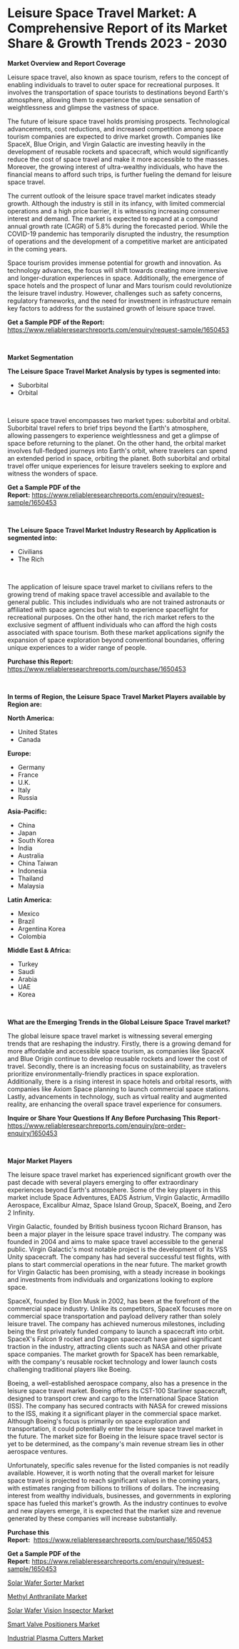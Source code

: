 <p><h1>Leisure Space Travel Market: A Comprehensive Report of its Market Share & Growth Trends 2023 - 2030</h1></p><p><strong>Market Overview and Report Coverage</strong></p>
<p><p>Leisure space travel, also known as space tourism, refers to the concept of enabling individuals to travel to outer space for recreational purposes. It involves the transportation of space tourists to destinations beyond Earth's atmosphere, allowing them to experience the unique sensation of weightlessness and glimpse the vastness of space.</p><p>The future of leisure space travel holds promising prospects. Technological advancements, cost reductions, and increased competition among space tourism companies are expected to drive market growth. Companies like SpaceX, Blue Origin, and Virgin Galactic are investing heavily in the development of reusable rockets and spacecraft, which would significantly reduce the cost of space travel and make it more accessible to the masses. Moreover, the growing interest of ultra-wealthy individuals, who have the financial means to afford such trips, is further fueling the demand for leisure space travel.</p><p>The current outlook of the leisure space travel market indicates steady growth. Although the industry is still in its infancy, with limited commercial operations and a high price barrier, it is witnessing increasing consumer interest and demand. The market is expected to expand at a compound annual growth rate (CAGR) of 5.8% during the forecasted period. While the COVID-19 pandemic has temporarily disrupted the industry, the resumption of operations and the development of a competitive market are anticipated in the coming years.</p><p>Space tourism provides immense potential for growth and innovation. As technology advances, the focus will shift towards creating more immersive and longer-duration experiences in space. Additionally, the emergence of space hotels and the prospect of lunar and Mars tourism could revolutionize the leisure travel industry. However, challenges such as safety concerns, regulatory frameworks, and the need for investment in infrastructure remain key factors to address for the sustained growth of leisure space travel.</p></p>
<p><strong>Get a Sample PDF of the Report:</strong> <a href="https://www.reliableresearchreports.com/enquiry/request-sample/1650453">https://www.reliableresearchreports.com/enquiry/request-sample/1650453</a></p>
<p>&nbsp;</p>
<p><strong>Market Segmentation</strong></p>
<p><strong>The Leisure Space Travel Market Analysis by types is segmented into:</strong></p>
<p><ul><li>Suborbital</li><li>Orbital</li></ul></p>
<p>&nbsp;</p>
<p><p>Leisure space travel encompasses two market types: suborbital and orbital. Suborbital travel refers to brief trips beyond the Earth's atmosphere, allowing passengers to experience weightlessness and get a glimpse of space before returning to the planet. On the other hand, the orbital market involves full-fledged journeys into Earth's orbit, where travelers can spend an extended period in space, orbiting the planet. Both suborbital and orbital travel offer unique experiences for leisure travelers seeking to explore and witness the wonders of space.</p></p>
<p><strong>Get a Sample PDF of the Report:</strong>&nbsp;<a href="https://www.reliableresearchreports.com/enquiry/request-sample/1650453">https://www.reliableresearchreports.com/enquiry/request-sample/1650453</a></p>
<p>&nbsp;</p>
<p><strong>The Leisure Space Travel Market Industry Research by Application is segmented into:</strong></p>
<p><ul><li>Civilians</li><li>The Rich</li></ul></p>
<p>&nbsp;</p>
<p><p>The application of leisure space travel market to civilians refers to the growing trend of making space travel accessible and available to the general public. This includes individuals who are not trained astronauts or affiliated with space agencies but wish to experience spaceflight for recreational purposes. On the other hand, the rich market refers to the exclusive segment of affluent individuals who can afford the high costs associated with space tourism. Both these market applications signify the expansion of space exploration beyond conventional boundaries, offering unique experiences to a wider range of people.</p></p>
<p><strong>Purchase this Report:</strong>&nbsp; <a href="https://www.reliableresearchreports.com/purchase/1650453">https://www.reliableresearchreports.com/purchase/1650453</a></p>
<p>&nbsp;</p>
<p><strong>In terms of Region, the Leisure Space Travel Market Players available by Region are:</strong></p>
<p>
    <p> <strong> North America: </strong>
        <ul>
            <li>United States</li>
            <li>Canada</li>
        </ul>
        </p> 
    <p> <strong> Europe: </strong>
        <ul>
            <li>Germany</li>
            <li>France</li>
            <li>U.K.</li>
            <li>Italy</li>
            <li>Russia</li>
        </ul>
        </p> 
    <p> <strong> Asia-Pacific: </strong>
        <ul>
            <li>China</li>
            <li>Japan</li>
            <li>South Korea</li>
            <li>India</li>
            <li>Australia</li>
            <li>China Taiwan</li>
            <li>Indonesia</li>
            <li>Thailand</li>
            <li>Malaysia</li>
        </ul>
        </p> 
    <p> <strong> Latin America: </strong>
        <ul>
            <li>Mexico</li>
            <li>Brazil</li>
            <li>Argentina Korea</li>
            <li>Colombia</li>
        </ul>
        </p> 
    <p> <strong> Middle East & Africa: </strong>
        <ul>
            <li>Turkey</li>
            <li>Saudi</li>
            <li>Arabia</li>
            <li>UAE</li>
            <li>Korea</li>
        </ul>
    </p>
    </p>
<p>&nbsp;</p>
<p><strong>What are the Emerging Trends in the Global Leisure Space Travel market?</strong></p>
<p><p>The global leisure space travel market is witnessing several emerging trends that are reshaping the industry. Firstly, there is a growing demand for more affordable and accessible space tourism, as companies like SpaceX and Blue Origin continue to develop reusable rockets and lower the cost of travel. Secondly, there is an increasing focus on sustainability, as travelers prioritize environmentally-friendly practices in space exploration. Additionally, there is a rising interest in space hotels and orbital resorts, with companies like Axiom Space planning to launch commercial space stations. Lastly, advancements in technology, such as virtual reality and augmented reality, are enhancing the overall space travel experience for consumers.</p></p>
<p><strong>Inquire or Share Your Questions If Any Before Purchasing This Report</strong>- <a href="https://www.reliableresearchreports.com/enquiry/pre-order-enquiry/1650453">https://www.reliableresearchreports.com/enquiry/pre-order-enquiry/1650453</a></p>
<p>&nbsp;</p>
<p><strong>Major Market Players</strong></p>
<p><p>The leisure space travel market has experienced significant growth over the past decade with several players emerging to offer extraordinary experiences beyond Earth's atmosphere. Some of the key players in this market include Space Adventures, EADS Astrium, Virgin Galactic, Armadillo Aerospace, Excalibur Almaz, Space Island Group, SpaceX, Boeing, and Zero 2 Infinity.</p><p>Virgin Galactic, founded by British business tycoon Richard Branson, has been a major player in the leisure space travel industry. The company was founded in 2004 and aims to make space travel accessible to the general public. Virgin Galactic's most notable project is the development of its VSS Unity spacecraft. The company has had several successful test flights, with plans to start commercial operations in the near future. The market growth for Virgin Galactic has been promising, with a steady increase in bookings and investments from individuals and organizations looking to explore space.</p><p>SpaceX, founded by Elon Musk in 2002, has been at the forefront of the commercial space industry. Unlike its competitors, SpaceX focuses more on commercial space transportation and payload delivery rather than solely leisure travel. The company has achieved numerous milestones, including being the first privately funded company to launch a spacecraft into orbit. SpaceX's Falcon 9 rocket and Dragon spacecraft have gained significant traction in the industry, attracting clients such as NASA and other private space companies. The market growth for SpaceX has been remarkable, with the company's reusable rocket technology and lower launch costs challenging traditional players like Boeing.</p><p>Boeing, a well-established aerospace company, also has a presence in the leisure space travel market. Boeing offers its CST-100 Starliner spacecraft, designed to transport crew and cargo to the International Space Station (ISS). The company has secured contracts with NASA for crewed missions to the ISS, making it a significant player in the commercial space market. Although Boeing's focus is primarily on space exploration and transportation, it could potentially enter the leisure space travel market in the future. The market size for Boeing in the leisure space travel sector is yet to be determined, as the company's main revenue stream lies in other aerospace ventures.</p><p>Unfortunately, specific sales revenue for the listed companies is not readily available. However, it is worth noting that the overall market for leisure space travel is projected to reach significant values in the coming years, with estimates ranging from billions to trillions of dollars. The increasing interest from wealthy individuals, businesses, and governments in exploring space has fueled this market's growth. As the industry continues to evolve and new players emerge, it is expected that the market size and revenue generated by these companies will increase substantially.</p></p>
<p><strong>Purchase this Report:</strong>&nbsp;&nbsp;<a href="https://www.reliableresearchreports.com/purchase/1650453">https://www.reliableresearchreports.com/purchase/1650453</a></p>
<p></p>
<p><strong>Get a Sample PDF of the Report:</strong>&nbsp;<a href="https://www.reliableresearchreports.com/enquiry/request-sample/1650453">https://www.reliableresearchreports.com/enquiry/request-sample/1650453</a></p>
<p><p><a href="https://github.com/Chiragrp23/Market-Research-Report-List-1/blob/main/solar-wafer-sorter-market.md">Solar Wafer Sorter Market</a></p><p><a href="https://medium.com/@jackytorphy/methyl-anthranilate-market-size-growth-forecast-2023-2030-c8c791777911">Methyl Anthranilate Market</a></p><p><a href="https://github.com/Chiragrp22/Market-Research-Report-List-1/blob/main/solar-wafer-vision-inspector-market.md">Solar Wafer Vision Inspector Market</a></p><p><a href="https://www.linkedin.com/pulse/smart-valve-positioners-market-research-report-unlocks-w7uze/">Smart Valve Positioners Market</a></p><p><a href="https://www.linkedin.com/pulse/industrial-plasma-cutters-market-insights-players-forecast-kd94e/">Industrial Plasma Cutters Market</a></p></p>
